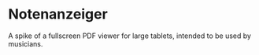 # Notenanzeiger
A spike of a fullscreen PDF viewer for large tablets, intended to be used by musicians.

